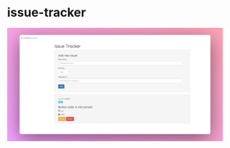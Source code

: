 # issue-tracker
![alt text](https://github.com/sociaol/issue-tracker/blob/master/issue-tracker.jpg?raw=true)
